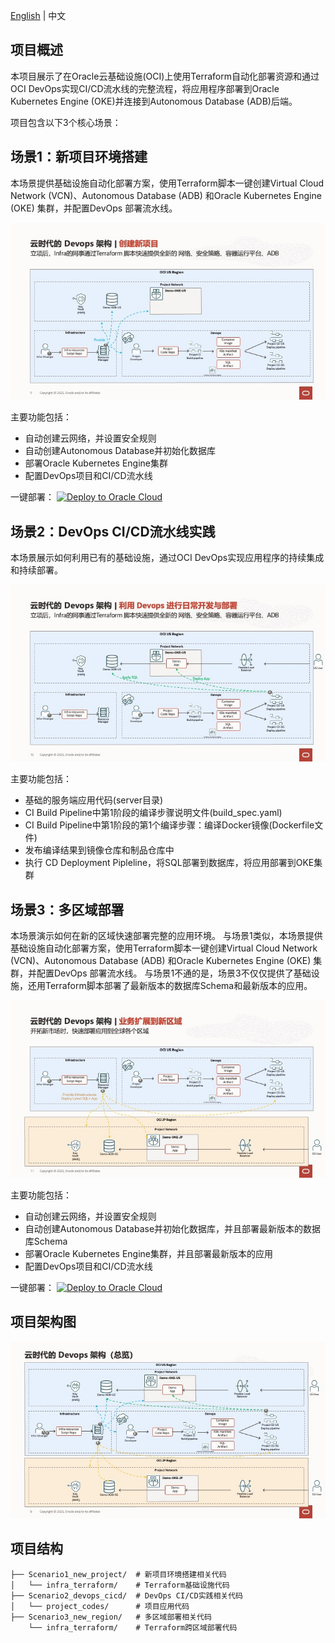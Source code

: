 

[English](README_EN.md) | 中文

## 项目概述

本项目展示了在Oracle云基础设施(OCI)上使用Terraform自动化部署资源和通过OCI DevOps实现CI/CD流水线的完整流程，将应用程序部署到Oracle Kubernetes Engine (OKE)并连接到Autonomous Database (ADB)后端。

项目包含以下3个核心场景：

## 场景1：新项目环境搭建

本场景提供基础设施自动化部署方案，使用Terraform脚本一键创建Virtual Cloud Network (VCN)、Autonomous Database (ADB) 和Oracle Kubernetes Engine (OKE) 集群，并配置DevOps 部署流水线。

![Scenario1_new_project](README.assets/Scenario1_new_project.jpeg)

主要功能包括：
- 自动创建云网络，并设置安全规则
- 自动创建Autonomous Database并初始化数据库
- 部署Oracle Kubernetes Engine集群
- 配置DevOps项目和CI/CD流水线

一键部署：
[![Deploy to Oracle Cloud](https://oci-resourcemanager-plugin.plugins.oci.oraclecloud.com/latest/deploy-to-oracle-cloud.svg)](https://cloud.oracle.com/resourcemanager/stacks/create?zipUrl=https://github.com/WilburOracle/DevOps-OKE-ADB-Demo/releases/download/0.0.2/Scenario1_new_project.zip)

## 场景2：DevOps CI/CD流水线实践

本场景展示如何利用已有的基础设施，通过OCI DevOps实现应用程序的持续集成和持续部署。

![Scenario2_devops_cicd](README.assets/Scenario2_devops_cicd.jpeg)

主要功能包括：
- 基础的服务端应用代码(server目录)
- CI Build Pipeline中第1阶段的编译步骤说明文件(build_spec.yaml)
- CI Build Pipeline中第1阶段的第1个编译步骤：编译Docker镜像(Dockerfile文件)
- 发布编译结果到镜像仓库和制品仓库中
- 执行 CD Deployment Pipleline，将SQL部署到数据库，将应用部署到OKE集群

## 场景3：多区域部署

本场景演示如何在新的区域快速部署完整的应用环境。
与场景1类似，本场景提供基础设施自动化部署方案，使用Terraform脚本一键创建Virtual Cloud Network (VCN)、Autonomous Database (ADB) 和Oracle Kubernetes Engine (OKE) 集群，并配置DevOps 部署流水线。
与场景1不通的是，场景3不仅仅提供了基础设施，还用Terraform脚本部署了最新版本的数据库Schema和最新版本的应用。

![Scenario3_new_region](README.assets/Scenario3_new_region.jpeg)

主要功能包括：
- 自动创建云网络，并设置安全规则
- 自动创建Autonomous Database并初始化数据库，并且部署最新版本的数据库Schema
- 部署Oracle Kubernetes Engine集群，并且部署最新版本的应用
- 配置DevOps项目和CI/CD流水线

一键部署：
[![Deploy to Oracle Cloud](https://oci-resourcemanager-plugin.plugins.oci.oraclecloud.com/latest/deploy-to-oracle-cloud.svg)](https://cloud.oracle.com/resourcemanager/stacks/create?zipUrl=https://github.com/WilburOracle/DevOps-OKE-ADB-Demo/releases/download/0.0.2/Scenario3_new_region.zip)

## 项目架构图

![Solution Architecture](README.assets/solution.jpeg)

## 项目结构

```
├── Scenario1_new_project/  # 新项目环境搭建相关代码
│   └── infra_terraform/    # Terraform基础设施代码
├── Scenario2_devops_cicd/  # DevOps CI/CD实践相关代码
│   └── project_codes/      # 项目应用代码
├── Scenario3_new_region/   # 多区域部署相关代码
    └── infra_terraform/    # Terraform跨区域部署代码
```

